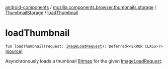 [android-components](../../index.md) / [mozilla.components.browser.thumbnails.storage](../index.md) / [ThumbnailStorage](index.md) / [loadThumbnail](./load-thumbnail.md)

# loadThumbnail

`fun loadThumbnail(request: `[`ImageLoadRequest`](../../mozilla.components.support.images/-image-load-request/index.md)`): Deferred<<ERROR CLASS>?>` [(source)](https://github.com/mozilla-mobile/android-components/blob/master/components/browser/thumbnails/src/main/java/mozilla/components/browser/thumbnails/storage/ThumbnailStorage.kt#L69)

Asynchronously loads a thumbnail [Bitmap](#) for the given [ImageLoadRequest](../../mozilla.components.support.images/-image-load-request/index.md).

